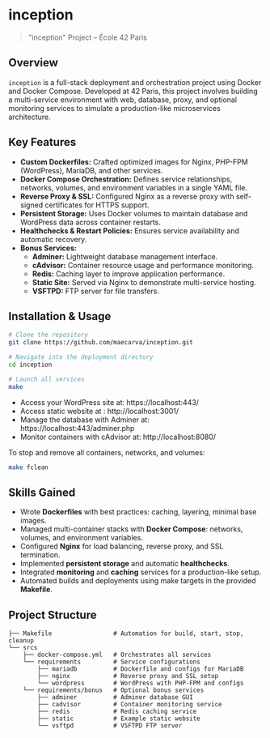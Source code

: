 # inception

> "inception" Project – École 42 Paris

## Overview

`inception` is a full-stack deployment and orchestration project using Docker and Docker Compose. Developed at 42 Paris, this project involves building a multi-service environment with web, database, proxy, and optional monitoring services to simulate a production-like microservices architecture.

## Key Features

- **Custom Dockerfiles:** Crafted optimized images for Nginx, PHP-FPM (WordPress), MariaDB, and other services.
- **Docker Compose Orchestration:** Defines service relationships, networks, volumes, and environment variables in a single YAML file.
- **Reverse Proxy & SSL:** Configured Nginx as a reverse proxy with self-signed certificates for HTTPS support.
- **Persistent Storage:** Uses Docker volumes to maintain database and WordPress data across container restarts.
- **Healthchecks & Restart Policies:** Ensures service availability and automatic recovery.
- **Bonus Services:**
  - **Adminer:** Lightweight database management interface.
  - **cAdvisor:** Container resource usage and performance monitoring.
  - **Redis:** Caching layer to improve application performance.
  - **Static Site:** Served via Nginx to demonstrate multi-service hosting.
  - **VSFTPD:** FTP server for file transfers.

## Installation & Usage

```bash
# Clone the repository
git clone https://github.com/maecarva/inception.git

# Navigate into the deployment directory
cd inception

# Launch all services
make
```

- Access your WordPress site at: https://localhost:443/
- Access static website at : http://localhost:3001/
- Manage the database with Adminer at: https://localhost:443/adminer.php
- Monitor containers with cAdvisor at: http://localhost:8080/

To stop and remove all containers, networks, and volumes:

```bash
make fclean
```

## Skills Gained

- Wrote **Dockerfiles** with best practices: caching, layering, minimal base images.
- Managed multi-container stacks with **Docker Compose**: networks, volumes, and environment variables.
- Configured **Nginx** for load balancing, reverse proxy, and SSL termination.
- Implemented **persistent storage** and automatic **healthchecks**.
- Integrated **monitoring** and **caching** services for a production-like setup.
- Automated builds and deployments using make targets in the provided **Makefile**.

## Project Structure

```plaintext
├── Makefile                 # Automation for build, start, stop, cleanup
└── srcs
    ├── docker-compose.yml   # Orchestrates all services
    └── requirements         # Service configurations
        ├── mariadb          # Dockerfile and configs for MariaDB
        ├── nginx            # Reverse proxy and SSL setup
        └── wordpress        # WordPress with PHP-FPM and configs
    └── requirements/bonus   # Optional bonus services
        ├── adminer          # Adminer database GUI
        ├── cadvisor         # Container monitoring service
        ├── redis            # Redis caching service
        ├── static           # Example static website
        └── vsftpd           # VSFTPD FTP server
```